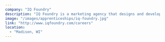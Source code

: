 ```yaml
---
company: "IQ Foundry"
description: "IQ Foundry is a marketing agency that designs and develops digital media including custom apps and feature-rich websites."
image: "/images/apprenticeships/iq-foundry.jpg"
link: "http://www.iqfoundry.com/careers"
location:
  - "Madison, WI"
---
```

